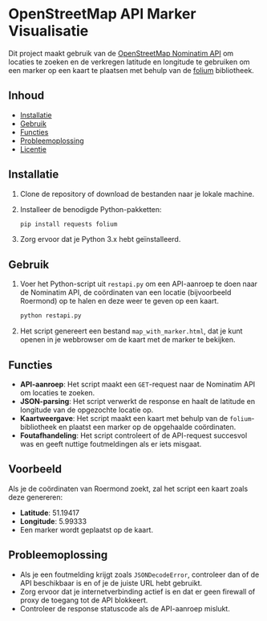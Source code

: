 
# OpenStreetMap API Marker Visualisatie

Dit project maakt gebruik van de [OpenStreetMap Nominatim API](https://nominatim.org/release-docs/latest/api/Search/) om locaties te zoeken en de verkregen latitude en longitude te gebruiken om een marker op een kaart te plaatsen met behulp van de [folium](https://python-visualization.github.io/folium/) bibliotheek.

## Inhoud
- [Installatie](#installatie)
- [Gebruik](#gebruik)
- [Functies](#functies)
- [Probleemoplossing](#probleemoplossing)
- [Licentie](#licentie)

## Installatie

1. Clone de repository of download de bestanden naar je lokale machine.

2. Installeer de benodigde Python-pakketten:

    ```bash
    pip install requests folium
    ```

3. Zorg ervoor dat je Python 3.x hebt geïnstalleerd.

## Gebruik

1. Voer het Python-script uit `restapi.py` om een API-aanroep te doen naar de Nominatim API, de coördinaten van een locatie (bijvoorbeeld Roermond) op te halen en deze weer te geven op een kaart.

    ```bash
    python restapi.py
    ```

2. Het script genereert een bestand `map_with_marker.html`, dat je kunt openen in je webbrowser om de kaart met de marker te bekijken.

## Functies

- **API-aanroep**: Het script maakt een `GET`-request naar de Nominatim API om locaties te zoeken.
- **JSON-parsing**: Het script verwerkt de response en haalt de latitude en longitude van de opgezochte locatie op.
- **Kaartweergave**: Het script maakt een kaart met behulp van de `folium`-bibliotheek en plaatst een marker op de opgehaalde coördinaten.
- **Foutafhandeling**: Het script controleert of de API-request succesvol was en geeft nuttige foutmeldingen als er iets misgaat.

## Voorbeeld

Als je de coördinaten van Roermond zoekt, zal het script een kaart zoals deze genereren:

- **Latitude**: 51.19417
- **Longitude**: 5.99333
- Een marker wordt geplaatst op de kaart.

## Probleemoplossing

- Als je een foutmelding krijgt zoals `JSONDecodeError`, controleer dan of de API beschikbaar is en of je de juiste URL hebt gebruikt.
- Zorg ervoor dat je internetverbinding actief is en dat er geen firewall of proxy de toegang tot de API blokkeert.
- Controleer de response statuscode als de API-aanroep mislukt.


